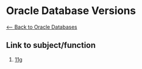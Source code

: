 # Oracle Database Versions
[<-- Back to Oracle Databases](https://github.com/mtemporim/Databases/tree/main)

## Link to subject/function  
1. [11g](https://github.com/mtemporim/Databases/tree/main/Oracle/11g)
